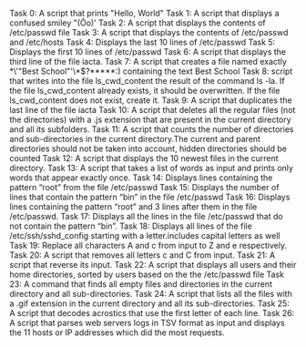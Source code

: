Task 0: A script that prints "Hello, World"
Task 1: A script that displays a confused smiley "(Ôo)'
Task 2: A script that displays the contents of /etc/passwd file
Task 3: A script that displays the contents of /etc/passwd and /etc/hosts
Task 4: Displays the last 10 lines of /etc/passwd
Task 5: Displays the first 10 lines of /etc/passwd
Task 6: A script that displays the third line of the file iacta.
Task 7: A script that creates a file named exactly \*\\'"Best School"\'\\*$\?\*\*\*\*\*:) containing the text Best School
Task 8: script that writes into the file ls_cwd_content the result of the command ls -la. If the file ls_cwd_content already exists, it should be overwritten. If the file ls_cwd_content does not exist, create it.
Task 9: A script that duplicates the last line of the file iacta
Task 10: A script that deletes all the regular files (not the directories) with a .js extension that are present in the current directory and all its subfolders.
Task 11: A script that counts the number of directories and sub-directories in the current directory.The current and parent directories should not be taken into account, hidden directories should be counted
Task 12: A script that displays the 10 newest files in the current directory.
Task 13: A script that takes a list of words as input and prints only words that appear exactly once.
Task 14: Displays lines containing the pattern “root” from the file /etc/passwd
Task 15: Displays the number of lines that contain the pattern “bin” in the file /etc/passwd
Task 16: Displays lines containing the pattern “root” and 3 lines after them in the file /etc/passwd.
Task 17: Displays all the lines in the file /etc/passwd that do not contain the pattern “bin”.
Task 18: Displays all lines of the file /etc/ssh/sshd_config starting with a letter.includes capital letters as well
Task 19: Replace all characters A and c from input to Z and e respectively.
Task 20: A script that removes all letters c and C from input.
Task 21: A script that reverse its input.
Task 22: A script that displays all users and their home directories, sorted by users based on the the /etc/passwd file 
Task 23: A command that finds all empty files and directories in the current directory and all sub-directories.
Task 24: A script that lists all the files with a .gif extension in the current directory and all its sub-directories.
Task 25: A script that decodes acrostics that use the first letter of each line.
Task 26: A script that parses web servers logs in TSV format as input and displays the 11 hosts or IP addresses which did the most requests.
